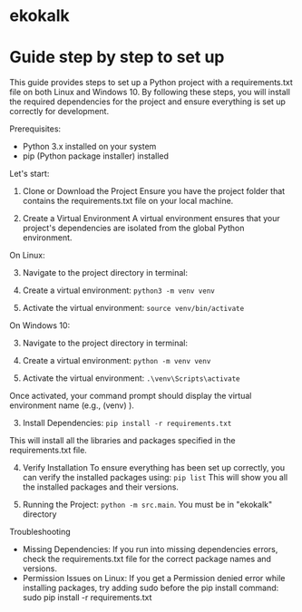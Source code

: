 # ekokalk

# Guide step by step to set up
This guide provides steps to set up a Python project with a requirements.txt file on both Linux and Windows 10. By following these steps, you will install the required dependencies for the project and ensure everything is set up correctly for development.

Prerequisites:
- Python 3.x installed on your system
- pip (Python package installer) installed

Let's start:

1. Clone or Download the Project
Ensure you have the project folder that contains the requirements.txt file on your local machine.

2. Create a Virtual Environment
A virtual environment ensures that your project's dependencies are isolated from the global Python environment.

On Linux:

3. Navigate to the project directory in terminal:

4. Create a virtual environment:
`python3 -m venv venv`

5. Activate the virtual environment:
`source venv/bin/activate`

On Windows 10:

3. Navigate to the project directory in terminal:

4. Create a virtual environment:
`python -m venv venv`

5. Activate the virtual environment:
`.\venv\Scripts\activate`

Once activated, your command prompt should display the virtual environment name (e.g., (venv) ).

3. Install Dependencies: `pip install -r requirements.txt`

This will install all the libraries and packages specified in the requirements.txt file.

4. Verify Installation
To ensure everything has been set up correctly, you can verify the installed packages using:
`pip list`
This will show you all the installed packages and their versions.

5. Running the Project: `python -m src.main`. You must be in "ekokalk" directory


Troubleshooting
- Missing Dependencies: If you run into missing dependencies errors, check the requirements.txt file for the correct package names and versions.
- Permission Issues on Linux: If you get a Permission denied error while installing packages, try adding sudo before the pip install command:
sudo pip install -r requirements.txt
